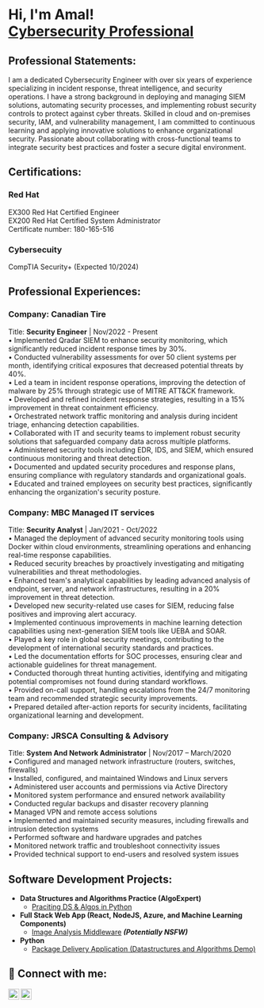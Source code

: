 <h1>Hi, I'm Amal! <br/> <a href="https://www.linkedin.com/in/amal-muraleedharan-nair-489539125/">Cybersecurity Professional</a></h1>
<h2>Professional Statements:</h2>
I am a dedicated Cybersecurity Engineer with over six years of experience specializing in incident response, threat intelligence, and security operations. I have a strong background in deploying and managing SIEM solutions, automating security processes, and implementing robust security controls to protect against cyber threats. Skilled in cloud and on-premises security, IAM, and vulnerability management, I am committed to continuous learning and applying innovative solutions to enhance organizational security. Passionate about collaborating with cross-functional teams to integrate security best practices and foster a secure digital environment.

<h2>Certifications:</h2>
<h3>Red Hat</h3>
EX300 Red Hat Certified Engineer<br>
EX200 Red Hat Certified System Administrator<br>
Certificate number: 180-165-516<br>
<h3>Cybersecuity</h3>
CompTIA Security+ (Expected 10/2024)<br>
<h2>Professional Experiences:</h2>
<h3>Company: Canadian Tire</h3>
Title: <strong> Security Engineer</strong>  | Nov/2022 - Present<br>
•	Implemented Qradar SIEM to enhance security monitoring, which significantly reduced incident response times by 30%.<br>
•	Conducted vulnerability assessments for over 50 client systems per month, identifying critical exposures that decreased potential threats by 40%.<br>
•	Led a team in incident response operations, improving the detection of malware by 25% through strategic use of MITRE ATT&CK framework.<br>
•	Developed and refined incident response strategies, resulting in a 15% improvement in threat containment efficiency.<br>
•	Orchestrated network traffic monitoring and analysis during incident triage, enhancing detection capabilities.<br>
•	Collaborated with IT and security teams to implement robust security solutions that safeguarded company data across multiple platforms.<br>
•	Administered security tools including EDR, IDS, and SIEM, which ensured continuous monitoring and threat detection.<br>
•	Documented and updated security procedures and response plans, ensuring compliance with regulatory standards and organizational goals.<br>
•	Educated and trained employees on security best practices, significantly enhancing the organization's security posture.<br>
<h3>Company: MBC Managed IT services</h3>
Title: <strong> Security Analyst</strong>  | Jan/2021 - Oct/2022<br>
•	Managed the deployment of advanced security monitoring tools using Docker within cloud environments, streamlining operations and enhancing real-time response capabilities.<br>
•	Reduced security breaches by proactively investigating and mitigating vulnerabilities and threat methodologies.<br>
•	Enhanced team's analytical capabilities by leading advanced analysis of endpoint, server, and network infrastructures, resulting in a 20% improvement in threat detection.<br>
•	Developed new security-related use cases for SIEM, reducing false positives and improving alert accuracy.<br>
•	Implemented continuous improvements in machine learning detection capabilities using next-generation SIEM tools like UEBA and SOAR.<br>
•	Played a key role in global security meetings, contributing to the development of international security standards and practices.<br>
•	Led the documentation efforts for SOC processes, ensuring clear and actionable guidelines for threat management.<br>
•	Conducted thorough threat hunting activities, identifying and mitigating potential compromises not found during standard workflows.<br>
•	Provided on-call support, handling escalations from the 24/7 monitoring team and recommended strategic security improvements.<br>
•	Prepared detailed after-action reports for security incidents, facilitating organizational learning and development.<br>
<h3>Company: JRSCA Consulting & Advisory</h3>
Title: <strong> System And Network Administrator</strong>  | Nov/2017 – March/2020<br>
• Configured and managed network infrastructure (routers, switches, firewalls)<br>
• Installed, configured, and maintained Windows and Linux servers<br>
• Administered user accounts and permissions via Active Directory<br>
• Monitored system performance and ensured network availability<br>
• Conducted regular backups and disaster recovery planning<br>
• Managed VPN and remote access solutions<br>
• Implemented and maintained security measures, including firewalls and intrusion detection systems<br>
• Performed software and hardware upgrades and patches<br>
• Monitored network traffic and troubleshoot connectivity issues<br>
• Provided technical support to end-users and resolved system issues<br>
<h2>Software Development Projects:</h2>

- <b>Data Structures and Algorithms Practice (AlgoExpert)</b>
  - [Praciting DS & Algos in Python](https://github.com/Amalmuraleedharannair/Algorithms_withPython)
- <b>Full Stack Web App (React, NodeJS, Azure, and Machine Learning Components)</b>
  - [Image Analysis Middleware](https://github.com/Amalmuraleedharannair/4chan-Image-Analysis-Middleware-C964-main) <b><i>(Potentially NSFW)</b></i>
- <b>Python</b>
  - [Package Delivery Application (Datastructures and Algorithms Demo)](https://github.com/joshmadakor1/Package-Delivery-Pathfinding-Algorithm)

<!--<h2>Popular YouTube Videos</h2>

- [How to get into Cybersecurity Starting From Zero](https://www.youtube.com/watch?v=a83ASGn_V_s)
- [A Day in the Life of a Cybersecurity Anayst](https://www.youtube.com/watch?v=uHy3oM7NnoU)
- [How to Create a KeyLogger (C#)](https://www.youtube.com/watch?v=N-L9hklSlNk)
- [Ransomware Demonstration (C#)](https://www.youtube.com/watch?v=OfvdQeh79s0)
- [Is WGU Legit?](https://www.youtube.com/watch?v=E2MwRWxDBkA) -->

<h2> 🤳 Connect with me:</h2>

[<img align="left" alt="Letus_cyberaware | YouTube" width="22px" src="https://cdn.jsdelivr.net/npm/simple-icons@v3/icons/youtube.svg" />][youtube]
[<img align="left" alt="Letus_cyberaware | LinkedIn" width="22px" src="https://cdn.jsdelivr.net/npm/simple-icons@v3/icons/linkedin.svg" />][linkedin]

[youtube]: https://www.youtube.com/@Letus_cyberaware
[linkedin]: https://www.linkedin.com/in/amal-muraleedharan-nair-489539125/

<!--
**joshmadakor1/joshmadakor1** is a ✨ _special_ ✨ repository because its `README.md` (this file) appears on your GitHub profile.

Here are some ideas to get you started:

- 🔭 I’m currently working on ...
- 🌱 I’m currently learning ...
- 👯 I’m looking to collaborate on ...
- 🤔 I’m looking for help with ...
- 💬 Ask me about ...
- 📫 How to reach me: ...
- 😄 Pronouns: ...
- ⚡ Fun fact: ...
-->
